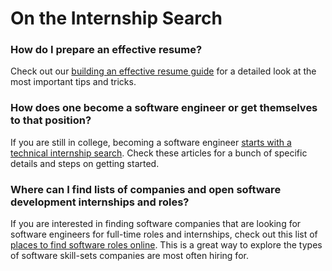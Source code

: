# On the Internship Search

### How do I prepare an effective resume?

Check out our [building an effective resume guide](../../artifacts/student-handbook-internship-search-student-resume-guide.md) for a detailed look at the most important tips and tricks.

### How does one become a software engineer or get themselves to that position?

If you are still in college, becoming a software engineer [starts with a technical internship search](https://medium.com/@seaon/3-step-guide-to-nail-your-internship-search-82ed58f7f6a). Check these articles for a bunch of specific details and steps on getting started.

### Where can I find lists of companies and open software development internships and roles?

If you are interested in finding software companies that are looking for software engineers for full-time roles and internships, check out this list of [places to find software roles online](../../internship-and-job-search-strategy/finding-roles.md). This is a great way to explore the types of software skill-sets companies are most often hiring for.

